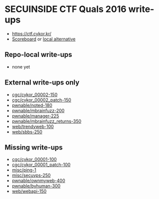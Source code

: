 # SECUINSIDE CTF Quals 2016 write-ups

* <https://ctf.cykor.kr/>
* [Scoreboard](https://ctf.cykor.kr/scoreboard) or [local alternative](TODOLOCAL)

## Repo-local write-ups

* none yet

## External write-ups only

* [cgc/cykor_00002-150](cgc/cykor_00002-150)
* [cgc/cykor_00002_patch-150](cgc/cykor_00002_patch-150)
* [pwnable/noted-180](pwnable/noted-180)
* [pwnable/mbrainfuzz-200](pwnable/mbrainfuzz-200)
* [pwnable/manager-225](pwnable/manager-225)
* [pwnable/mbrainfuzz_returns-350](pwnable/mbrainfuzz_returns-350)
* [web/trendyweb-100](web/trendyweb-100)
* [web/sbbs-250](web/sbbs-250)

## Missing write-ups

* [cgc/cykor_00001-100](cgc/cykor_00001-100)
* [cgc/cykor_00001_patch-100](cgc/cykor_00001_patch-100)
* [misc/ping-1](misc/ping-1)
* [misc/secuvps-250](misc/secuvps-250)
* [pwnable/ownmyweb-400](pwnable/ownmyweb-400)
* [pwnable/byhuman-300](pwnable/byhuman-300)
* [web/webapi-150](web/webapi-150)
